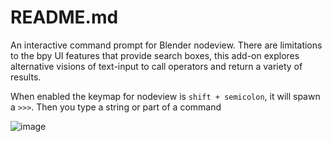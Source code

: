 README.md
=========

An interactive command prompt for Blender nodeview. There are limitations to the bpy UI features that provide search boxes, this add-on explores alternative visions of text-input to call operators and return a variety of results.

When enabled the keymap for nodeview is `shift + semicolon`, it will spawn a `>>>`. Then you type a string or part of a command

![image](https://user-images.githubusercontent.com/619340/131155874-a3797575-4115-4f79-8374-0df6b65186f0.png)